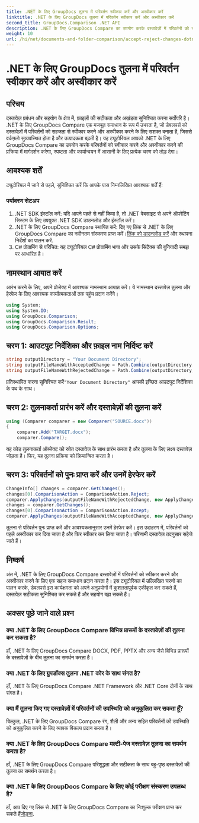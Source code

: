 ```yaml
---
title: .NET के लिए GroupDocs तुलना में परिवर्तन स्वीकार करें और अस्वीकार करें
linktitle: .NET के लिए GroupDocs तुलना में परिवर्तन स्वीकार करें और अस्वीकार करें
second_title: GroupDocs.Comparison .NET API
description: .NET के लिए GroupDocs Compare का उपयोग करके दस्तावेज़ों में परिवर्तनों को स्वीकार और अस्वीकार करना सीखें। अपने दस्तावेज़ वर्कफ़्लो को सहजता से सुव्यवस्थित करें।
weight: 10
url: /hi/net/documents-and-folder-comparison/accept-reject-changes-dotnet/
---
```


# .NET के लिए GroupDocs तुलना में परिवर्तन स्वीकार करें और अस्वीकार करें

## परिचय
दस्तावेज़ प्रबंधन और सहयोग के क्षेत्र में, फ़ाइलों की सटीकता और अखंडता सुनिश्चित करना सर्वोपरि है। .NET के लिए GroupDocs Compare एक मजबूत समाधान के रूप में उभरता है, जो डेवलपर्स को दस्तावेज़ों में परिवर्तनों को सहजता से स्वीकार करने और अस्वीकार करने के लिए सशक्त बनाता है, जिससे वर्कफ़्लो सुव्यवस्थित होता है और उत्पादकता बढ़ती है। यह ट्यूटोरियल आपको .NET के लिए GroupDocs Compare का उपयोग करके परिवर्तनों को स्वीकार करने और अस्वीकार करने की प्रक्रिया में मार्गदर्शन करेगा, स्पष्टता और कार्यान्वयन में आसानी के लिए प्रत्येक चरण को तोड़ देगा।
## आवश्यक शर्तें
ट्यूटोरियल में जाने से पहले, सुनिश्चित करें कि आपके पास निम्नलिखित आवश्यक शर्तें हैं:
### पर्यावरण सेटअप
1. .NET SDK इंस्टॉल करें: यदि आपने पहले से नहीं किया है, तो .NET वेबसाइट से अपने ऑपरेटिंग सिस्टम के लिए उपयुक्त .NET SDK डाउनलोड और इंस्टॉल करें।
2.  .NET के लिए GroupDocs Compare स्थापित करें: दिए गए लिंक से .NET के लिए GroupDocs Compare का नवीनतम संस्करण प्राप्त करें।[लिंक को डाउनलोड करें](https://releases.groupdocs.com/comparison/net/) और स्थापना निर्देशों का पालन करें.
3. C# प्रोग्रामिंग से परिचित: यह ट्यूटोरियल C# प्रोग्रामिंग भाषा और उसके सिंटैक्स की बुनियादी समझ पर आधारित है।

## नामस्थान आयात करें
आरंभ करने के लिए, अपने प्रोजेक्ट में आवश्यक नामस्थान आयात करें। ये नामस्थान दस्तावेज़ तुलना और हेरफेर के लिए आवश्यक कार्यात्मकताओं तक पहुंच प्रदान करेंगे।

```csharp
using System;
using System.IO;
using GroupDocs.Comparison;
using GroupDocs.Comparison.Result;
using GroupDocs.Comparison.Options;
```
## चरण 1: आउटपुट निर्देशिका और फ़ाइल नाम निर्दिष्ट करें
```csharp
string outputDirectory = "Your Document Directory";
string outputFileNameWithAcceptedChange = Path.Combine(outputDirectory, "RESULT_WITH_ACCEPTED_CHANGE.docx");
string outputFileNameWithRejectedChange = Path.Combine(outputDirectory, "RESULT_WITH_REJECTED_CHANGE.docx");
```
 प्रतिस्थापित करना सुनिश्चित करें`"Your Document Directory"` आपकी इच्छित आउटपुट निर्देशिका के पथ के साथ।
## चरण 2: तुलनाकर्ता प्रारंभ करें और दस्तावेज़ों की तुलना करें
```csharp
using (Comparer comparer = new Comparer("SOURCE.docx"))
{
    comparer.Add("TARGET.docx");
    comparer.Compare();
```
यह कोड तुलनाकर्ता ऑब्जेक्ट को स्रोत दस्तावेज़ के साथ प्रारंभ करता है और तुलना के लिए लक्ष्य दस्तावेज़ जोड़ता है। फिर, यह तुलना प्रक्रिया को क्रियान्वित करता है।
## चरण 3: परिवर्तनों को पुनः प्राप्त करें और उनमें हेरफेर करें
```csharp
ChangeInfo[] changes = comparer.GetChanges();
changes[0].ComparisonAction = ComparisonAction.Reject;
comparer.ApplyChanges(outputFileNameWithRejectedChange, new ApplyChangeOptions { Changes = changes, SaveOriginalState = true });
changes = comparer.GetChanges();
changes[0].ComparisonAction = ComparisonAction.Accept;
comparer.ApplyChanges(outputFileNameWithAcceptedChange, new ApplyChangeOptions { Changes = changes });
```
तुलना से परिवर्तन पुनः प्राप्त करें और आवश्यकतानुसार उनमें हेरफेर करें। इस उदाहरण में, परिवर्तनों को पहले अस्वीकार कर दिया जाता है और फिर स्वीकार कर लिया जाता है। परिणामी दस्तावेज़ तदनुसार सहेजे जाते हैं।

## निष्कर्ष
अंत में, .NET के लिए GroupDocs Compare दस्तावेज़ों में परिवर्तनों को स्वीकार करने और अस्वीकार करने के लिए एक सहज समाधान प्रदान करता है। इस ट्यूटोरियल में उल्लिखित चरणों का पालन करके, डेवलपर्स इस कार्यक्षमता को अपने अनुप्रयोगों में कुशलतापूर्वक एकीकृत कर सकते हैं, दस्तावेज़ सटीकता सुनिश्चित कर सकते हैं और सहयोग बढ़ा सकते हैं।
## अक्सर पूछे जाने वाले प्रश्न
### क्या .NET के लिए GroupDocs Compare विभिन्न प्रारूपों के दस्तावेज़ों की तुलना कर सकता है?
हाँ, .NET के लिए GroupDocs Compare DOCX, PDF, PPTX और अन्य जैसे विभिन्न प्रारूपों के दस्तावेज़ों के बीच तुलना का समर्थन करता है।
### क्या .NET के लिए ग्रुपडॉक्स तुलना .NET कोर के साथ संगत है?
हाँ, .NET के लिए GroupDocs Compare .NET Framework और .NET Core दोनों के साथ संगत है।
### क्या मैं तुलना किए गए दस्तावेज़ों में परिवर्तनों की उपस्थिति को अनुकूलित कर सकता हूँ?
बिल्कुल, .NET के लिए GroupDocs Compare रंग, शैली और अन्य सहित परिवर्तनों की उपस्थिति को अनुकूलित करने के लिए व्यापक विकल्प प्रदान करता है।
### क्या .NET के लिए GroupDocs Compare मल्टी-पेज दस्तावेज़ तुलना का समर्थन करता है?
हाँ, .NET के लिए GroupDocs Compare परिशुद्धता और सटीकता के साथ बहु-पृष्ठ दस्तावेज़ों की तुलना का समर्थन करता है।
### क्या .NET के लिए GroupDocs Compare के लिए कोई परीक्षण संस्करण उपलब्ध है?
 हाँ, आप दिए गए लिंक से .NET के लिए GroupDocs Compare का निःशुल्क परीक्षण प्राप्त कर सकते हैं[जोड़ना](https://releases.groupdocs.com/).